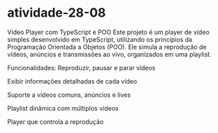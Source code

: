 # atividade-28-08
Video Player com TypeScript e POO
Este projeto é um player de vídeo simples desenvolvido em TypeScript, utilizando os princípios da Programação Orientada a Objetos (POO). Ele simula a reprodução de vídeos, anúncios e transmissões ao vivo, organizados em uma playlist.

Funcionalidades:
Reproduzir, pausar e parar vídeos

Exibir informações detalhadas de cada vídeo

Suporte a vídeos comuns, anúncios e lives

Playlist dinâmica com múltiplos vídeos

Player que controla a reprodução

